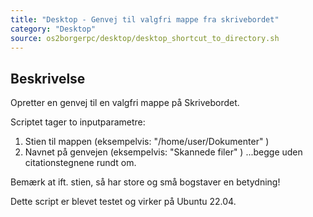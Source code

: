 ```yaml
---
title: "Desktop - Genvej til valgfri mappe fra skrivebordet"
category: "Desktop"
source: os2borgerpc/desktop/desktop_shortcut_to_directory.sh
---
```


## Beskrivelse
Opretter en genvej til en valgfri mappe på Skrivebordet.

Scriptet tager to inputparametre:
1. Stien til mappen (eksempelvis: "/home/user/Dokumenter" )
2. Navnet på genvejen (eksempelvis: "Skannede filer" )
...begge uden citationstegnene rundt om.

Bemærk at ift. stien, så har store og små bogstaver en betydning!

Dette script er blevet testet og virker på Ubuntu 22.04.